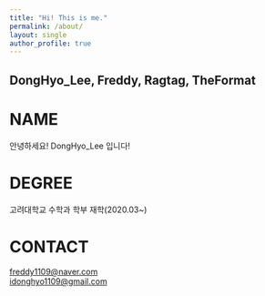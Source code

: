 ```yaml
---
title: "Hi! This is me."
permalink: /about/
layout: single
author_profile: true
---
```


## DongHyo_Lee, Freddy, Ragtag, TheFormat

# NAME
안녕하세요! DongHyo_Lee 입니다!

# DEGREE
고려대학교 수학과 학부 재학(2020.03~)

# CONTACT
freddy1109@naver.com
<br/>
idonghyo1109@gmail.com
